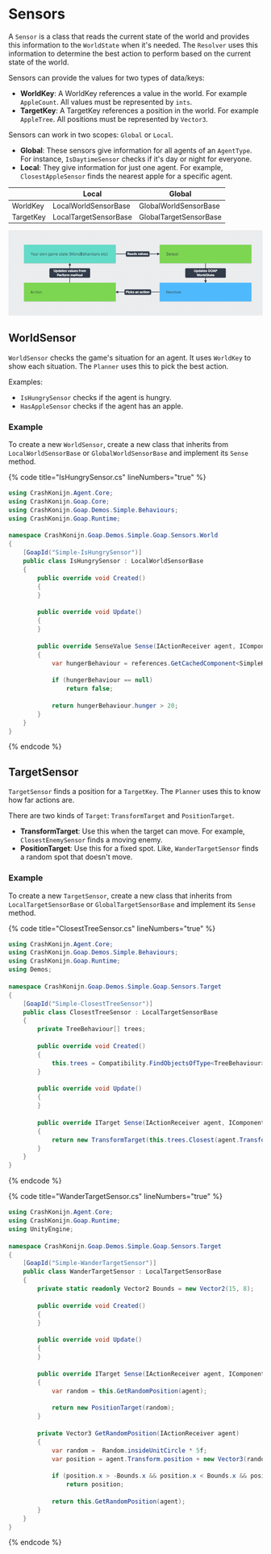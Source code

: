 ﻿# Sensors

A `Sensor` is a class that reads the current state of the world and provides this information to the `WorldState` when it's needed.  The `Resolver` uses this information to determine the best action to perform based on the current state of the world.

Sensors can provide the values for two types of data/keys:
- **WorldKey**: A WorldKey references a value in the world. For example `AppleCount`. All values must be represented by `ints`.
- **TargetKey**: A TargetKey references a position in the world. For example `AppleTree`. All positions must be represented by `Vector3`.

Sensors can work in two scopes: `Global` or `Local`.

- **Global**: These sensors give information for all agents of an `AgentType`. For instance, `IsDaytimeSensor` checks if it's day or night for everyone.
- **Local**: They give information for just one agent. For example, `ClosestAppleSensor` finds the nearest apple for a specific agent.

|           | Local                 | Global                 |
|-----------|-----------------------|------------------------|
| WorldKey  | LocalWorldSensorBase  | GlobalWorldSensorBase  |
| TargetKey | LocalTargetSensorBase | GlobalTargetSensorBase |


![Sensor data flow](../images/sensor_flow.png)

## WorldSensor

`WorldSensor` checks the game's situation for an agent. It uses `WorldKey` to show each situation. The `Planner` uses this to pick the best action.

Examples:
- `IsHungrySensor` checks if the agent is hungry.
- `HasAppleSensor` checks if the agent has an apple.

### Example
To create a new `WorldSensor`, create a new class that inherits from `LocalWorldSensorBase` or `GlobalWorldSensorBase` and implement its `Sense` method.

{% code title="IsHungrySensor.cs" lineNumbers="true" %}
```csharp
using CrashKonijn.Agent.Core;
using CrashKonijn.Goap.Core;
using CrashKonijn.Goap.Demos.Simple.Behaviours;
using CrashKonijn.Goap.Runtime;

namespace CrashKonijn.Goap.Demos.Simple.Goap.Sensors.World
{
    [GoapId("Simple-IsHungrySensor")]
    public class IsHungrySensor : LocalWorldSensorBase
    {
        public override void Created()
        {
        }

        public override void Update()
        {
        }

        public override SenseValue Sense(IActionReceiver agent, IComponentReference references)
        {
            var hungerBehaviour = references.GetCachedComponent<SimpleHungerBehaviour>();

            if (hungerBehaviour == null)
                return false;

            return hungerBehaviour.hunger > 20;
        }
    }
}
```
{% endcode %}

## TargetSensor

`TargetSensor` finds a position for a `TargetKey`. The `Planner` uses this to know how far actions are.

There are two kinds of `Target`: `TransformTarget` and `PositionTarget`.

- **TransformTarget**: Use this when the target can move. For example, `ClosestEnemySensor` finds a moving enemy.
- **PositionTarget**: Use this for a fixed spot. Like, `WanderTargetSensor` finds a random spot that doesn't move.

### Example
To create a new `TargetSensor`, create a new class that inherits from `LocalTargetSensorBase` or `GlobalTargetSensorBase` and implement its `Sense` method.

{% code title="ClosestTreeSensor.cs" lineNumbers="true" %}
```csharp
using CrashKonijn.Agent.Core;
using CrashKonijn.Goap.Demos.Simple.Behaviours;
using CrashKonijn.Goap.Runtime;
using Demos;

namespace CrashKonijn.Goap.Demos.Simple.Goap.Sensors.Target
{
    [GoapId("Simple-ClosestTreeSensor")]
    public class ClosestTreeSensor : LocalTargetSensorBase
    {
        private TreeBehaviour[] trees;

        public override void Created()
        {            
            this.trees = Compatibility.FindObjectsOfType<TreeBehaviour>();
        }

        public override void Update()
        {
        }

        public override ITarget Sense(IActionReceiver agent, IComponentReference references, ITarget target)
        {
            return new TransformTarget(this.trees.Closest(agent.Transform.position).transform);
        }
    }
}
```
{% endcode %}

{% code title="WanderTargetSensor.cs" lineNumbers="true" %}
```csharp
using CrashKonijn.Agent.Core;
using CrashKonijn.Goap.Runtime;
using UnityEngine;

namespace CrashKonijn.Goap.Demos.Simple.Goap.Sensors.Target
{
    [GoapId("Simple-WanderTargetSensor")]
    public class WanderTargetSensor : LocalTargetSensorBase
    {
        private static readonly Vector2 Bounds = new Vector2(15, 8);

        public override void Created()
        {
        }

        public override void Update()
        {
        }

        public override ITarget Sense(IActionReceiver agent, IComponentReference references, ITarget target)
        {
            var random = this.GetRandomPosition(agent);
            
            return new PositionTarget(random);
        }

        private Vector3 GetRandomPosition(IActionReceiver agent)
        {
            var random =  Random.insideUnitCircle * 5f;
            var position = agent.Transform.position + new Vector3(random.x, 0f, random.y);
            
            if (position.x > -Bounds.x && position.x < Bounds.x && position.z > -Bounds.y && position.z < Bounds.y)
                return position;

            return this.GetRandomPosition(agent);
        }
    }
}
```
{% endcode %}
